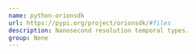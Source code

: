 ```yaml
---
name: python-orionsdk
url: https://pypi.org/project/orionsdk/#files
description: Nanosecond resolution temporal types.
group: None
---
```

